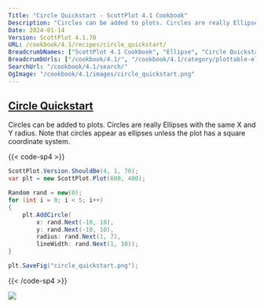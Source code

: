 ```yaml
---
Title: "Circle Quickstart - ScottPlot 4.1 Cookbook"
Description: "Circles can be added to plots. Circles are really Ellipses with the same X and Y radius. Note that circles appear as ellipses unless the plot has a square coordinate system."
Date: 2024-01-14
Version: ScottPlot 4.1.70
URL: /cookbook/4.1/recipes/circle_quickstart/
BreadcrumbNames: ["ScottPlot 4.1 Cookbook", "Ellipse", "Circle Quickstart"]
BreadcrumbUrls: ["/cookbook/4.1/", "/cookbook/4.1/category/plottable-ellipse", "/cookbook/4.1/recipes/circle_quickstart/"]
SearchUrl: "/cookbook/4.1/search/"
OgImage: "/cookbook/4.1/images/circle_quickstart.png"
---
```


<h2><a id='circle-quickstart' href='/cookbook/4.1/recipes/circle_quickstart/'>Circle Quickstart</a></h2>

Circles can be added to plots. Circles are really Ellipses with the same X and Y radius. Note that circles appear as ellipses unless the plot has a square coordinate system.

{{< code-sp4 >}}

```cs
ScottPlot.Version.ShouldBe(4, 1, 70);
var plt = new ScottPlot.Plot(600, 400);

Random rand = new(0);
for (int i = 0; i < 5; i++)
{
    plt.AddCircle(
        x: rand.Next(-10, 10),
        y: rand.Next(-10, 10),
        radius: rand.Next(1, 7),
        lineWidth: rand.Next(1, 10));
}

plt.SaveFig("circle_quickstart.png");
```

{{< /code-sp4 >}}

<img src='../../images/circle_quickstart.png' class='d-block mx-auto my-5' />


